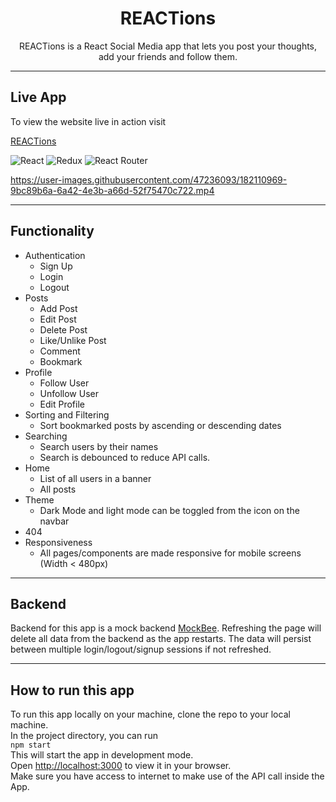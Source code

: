 <h1 align="center"><b>REACTions</b></h1>
<div align="center">REACTions is a React Social Media app that lets you post your thoughts, add your friends and follow them.</div>


---

## **Live App**
To view the website live in action visit

[REACTions](https://reactions-app.netlify.app/)

![React](https://img.shields.io/badge/react-%2320232a.svg?style=for-the-badge&logo=react&logoColor=%2361DAFB)
![Redux](https://img.shields.io/badge/redux-%23593d88.svg?style=for-the-badge&logo=redux&logoColor=white)
![React Router](https://img.shields.io/badge/React_Router-CA4245?style=for-the-badge&logo=react-router&logoColor=white)



https://user-images.githubusercontent.com/47236093/182110969-9bc89b6a-6a42-4e3b-a66d-52f75470c722.mp4



---

## **Functionality** 
* Authentication
  * Sign Up
  * Login
  * Logout
* Posts
  * Add Post
  * Edit Post
  * Delete Post
  * Like/Unlike Post
  * Comment
  * Bookmark
* Profile
  * Follow User
  * Unfollow User
  * Edit Profile
* Sorting and Filtering
  * Sort bookmarked posts by ascending or descending dates
* Searching
  * Search users by their names
  * Search is debounced to reduce API calls.
* Home
  * List of all users in a banner
  * All posts
* Theme
  * Dark Mode and light mode can be toggled from the icon on the navbar
* 404
* Responsiveness
  * All pages/components are made responsive for mobile screens (Width < 480px)

---


## **Backend** 
Backend for this app is a mock backend [MockBee](https://mockbee.netlify.app/).
Refreshing the page will delete all data from the backend as the app restarts.
The data will persist between multiple login/logout/signup sessions if not refreshed.

---

## **How to run this app**
To run this app locally on your machine, clone the repo to your local machine.\
In the project directory, you can run\
`npm start`\
This will start the app in development mode.\
Open [http://localhost:3000](http://localhost:3000) to view it in your browser.\
Make sure you have access to internet to make use of the API call inside the App.
